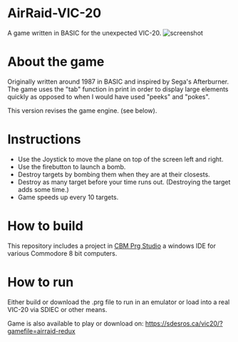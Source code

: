 # AirRaid-VIC-20
A game written in BASIC for the unexpected VIC-20.
![screenshot](https://sdesros.ca/vic20/content/airraid-redux.png?v=32)

# About the game
Originally written around 1987 in BASIC and inspired by Sega's Afterburner. The game uses the "tab" function in print in order to display large elements quickly as opposed to when I would have used "peeks" and "pokes".

This version revises the game engine. (see below).

# Instructions
* Use the Joystick to move the plane on top of the screen left and right.
* Use the firebutton to launch a bomb.
* Destroy targets by bombing them when they are at their closests.
* Destroy as many target before your time runs out. (Destroying the target adds some time.)
* Game speeds up every 10 targets.

# How to build
This repository includes a project in [CBM Prg Studio](http://www.ajordison.co.uk/) a windows IDE for various Commodore 8 bit computers.

# How to run
Either build or download the .prg file to run in an emulator or load into a real VIC-20 via SDIEC or other means.

Game is also available to play or download on: https://sdesros.ca/vic20/?gamefile=airraid-redux
